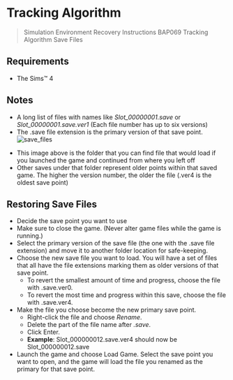 # Tracking Algorithm
> Simulation Environment Recovery Instructions
BAP069 Tracking Algorithm Save Files
## Requirements
 * The Sims™ 4
## Notes
- A long list of files with names like *Slot_00000001.save* or *Slot_00000001.save.ver1* (Each file number has up to six versions)
- The .save file extension is the primary version of that save point.
![save_files](https://user-images.githubusercontent.com/56030997/113425713-0a9b4180-93db-11eb-8f1b-83590ed6b412.jpg)<br/>
 * This image above is the folder that you can find file that would load if you launched the game and continued from where you left off 
 * Other saves under that folder represent older points within that saved game. The higher the version number, the older the file (.ver4 is the oldest save point)
## Restoring Save Files
* Decide the save point you want to use
* Make sure to close the game. (Never alter game files while the game is running.)
* Select the primary version of the save file (the one with the .save file extension) and move it to another folder location for safe-keeping.
* Choose the new save file you want to load. You will have a set of files that all have the file extensions marking them as older versions of that save point.
  *  To revert the smallest amount of time and progress, choose the file with .save.ver0.
  *  To revert the most time and progress within this save, choose the file with .save.ver4.
* Make the file you choose become the new primary save point.
  * Right-click the file and choose *Rename*.
  * Delete the part of the file name after *.save*.
  * Click Enter.
  * **Example**: Slot_000000012.save.ver4 should now be Slot_000000012.save
* Launch the game and choose Load Game. Select the save point you want to open, and the game will load the file you renamed as the primary for that save point.
